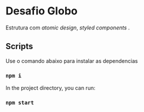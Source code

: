 # Desafio Globo

Estrutura com _atomic design_, _styled components_ .  

## Scripts 

 Use o comando abaixo para instalar as dependencias

### `npm i`

In the project directory, you can run:

### `npm start`


